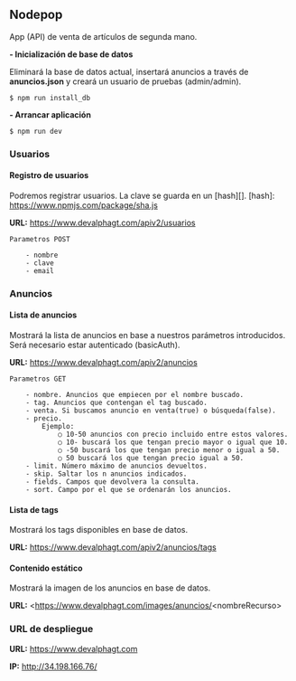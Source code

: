 ## Nodepop


App (API) de venta de artículos de segunda mano.

**- Inicialización de base de datos**

Eliminará la base de datos actual, insertará anuncios a través de **anuncios.json** y creará un usuario de pruebas (admin/admin).

```
$ npm run install_db
```


**- Arrancar aplicación**

```
$ npm run dev
```

### Usuarios

#### Registro de usuarios

Podremos registrar usuarios. La clave se guarda en un [hash][].
[hash]: https://www.npmjs.com/package/sha.js 

**URL:**   <https://www.devalphagt.com/apiv2/usuarios>

	Parametros POST
		
		- nombre
		- clave
		- email


### Anuncios

#### Lista de anuncios

Mostrará la lista de anuncios en base a nuestros parámetros introducidos. Será necesario estar autenticado (basicAuth).

**URL:**  <https://www.devalphagt.com/apiv2/anuncios>

	Parametros GET
	
		- nombre. Anuncios que empiecen por el nombre buscado.
		- tag. Anuncios que contengan el tag buscado.
		- venta. Si buscamos anuncio en venta(true) o búsqueda(false).
		- precio. 
			Ejemplo:
				○ 10-50 anuncios con precio incluido entre estos valores.
				○ 10- buscará los que tengan precio mayor o igual que 10.
				○ -50 buscará los que tengan precio menor o igual a 50.
				○ 50 buscará los que tengan precio igual a 50.
		- limit. Número máximo de anuncios devueltos.
		- skip. Saltar los n anuncios indicados.
		- fields. Campos que devolvera la consulta.
		- sort. Campo por el que se ordenarán los anuncios.
		
#### Lista de tags

Mostrará los tags disponibles en base de datos.

**URL:**  <https://www.devalphagt.com/apiv2/anuncios/tags>

#### Contenido estático

Mostrará la imagen de los anuncios en base de datos.

**URL:**  <https://www.devalphagt.com/images/anuncios/<nombreRecurso\>

### URL de despliegue

**URL:** https://www.devalphagt.com

**IP:** http://34.198.166.76/
